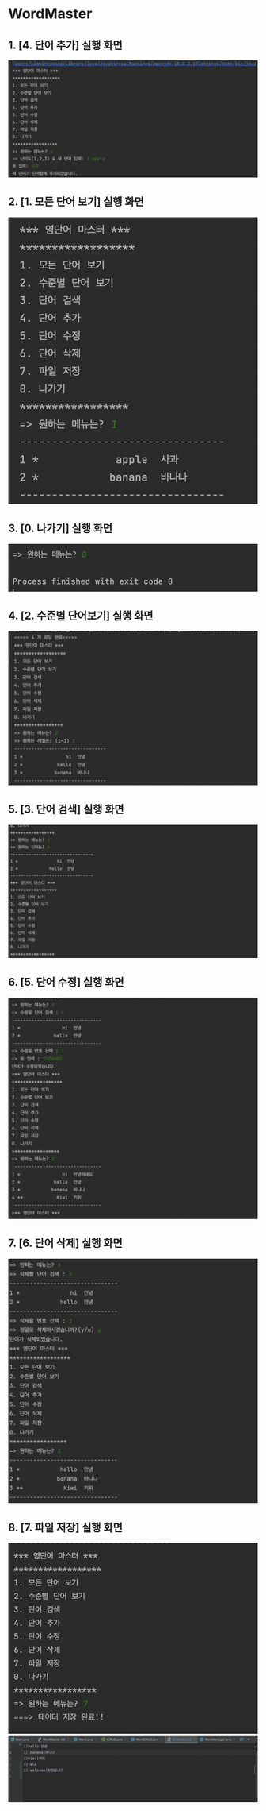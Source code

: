# WordMaster

## 1. [4. 단어 추가] 실행 화면

<img src='https://github.com/iamminkyeong/WordMaster/blob/master/screenshots/%E1%84%89%E1%85%B3%E1%84%8F%E1%85%B3%E1%84%85%E1%85%B5%E1%86%AB%E1%84%89%E1%85%A3%E1%86%BA%202022-09-04%20%E1%84%8B%E1%85%A9%E1%84%8C%E1%85%A5%E1%86%AB%203.07.42.png'>

## 2. [1. 모든 단어 보기] 실행 화면

<img src='https://github.com/iamminkyeong/WordMaster/blob/master/screenshots/%E1%84%89%E1%85%B3%E1%84%8F%E1%85%B3%E1%84%85%E1%85%B5%E1%86%AB%E1%84%89%E1%85%A3%E1%86%BA%202022-09-04%20%E1%84%8B%E1%85%A9%E1%84%8C%E1%85%A5%E1%86%AB%203.08.37.png'>

## 3. [0. 나가기] 실행 화면


<img src='https://github.com/iamminkyeong/WordMaster/blob/master/screenshots/%E1%84%89%E1%85%B3%E1%84%8F%E1%85%B3%E1%84%85%E1%85%B5%E1%86%AB%E1%84%89%E1%85%A3%E1%86%BA%202022-09-04%20%E1%84%8B%E1%85%A9%E1%84%8C%E1%85%A5%E1%86%AB%203.08.57.png'>

## 4. [2. 수준별 단어보기] 실행 화면

<img src='https://github.com/iamminkyeong/WordMaster/blob/master/screenshots/%E1%84%89%E1%85%B3%E1%84%8F%E1%85%B3%E1%84%85%E1%85%B5%E1%86%AB%E1%84%89%E1%85%A3%E1%86%BA%202022-09-17%20%E1%84%8B%E1%85%A9%E1%84%92%E1%85%AE%203.05.49.png'>

## 5. [3. 단어 검색] 실행 화면

<img src='https://github.com/iamminkyeong/WordMaster/blob/master/screenshots/%E1%84%89%E1%85%B3%E1%84%8F%E1%85%B3%E1%84%85%E1%85%B5%E1%86%AB%E1%84%89%E1%85%A3%E1%86%BA%202022-09-17%20%E1%84%8B%E1%85%A9%E1%84%92%E1%85%AE%203.06.20.png'>

## 6. [5. 단어 수정] 실행 화면

<img src='https://github.com/iamminkyeong/WordMaster/blob/master/screenshots/%E1%84%89%E1%85%B3%E1%84%8F%E1%85%B3%E1%84%85%E1%85%B5%E1%86%AB%E1%84%89%E1%85%A3%E1%86%BA%202022-09-17%20%E1%84%8B%E1%85%A9%E1%84%92%E1%85%AE%203.07.30.png'>

## 7. [6. 단어 삭제] 실행 화면

<img src='https://github.com/iamminkyeong/WordMaster/blob/master/screenshots/%E1%84%89%E1%85%B3%E1%84%8F%E1%85%B3%E1%84%85%E1%85%B5%E1%86%AB%E1%84%89%E1%85%A3%E1%86%BA%202022-09-17%20%E1%84%8B%E1%85%A9%E1%84%92%E1%85%AE%203.09.27.png'>

## 8. [7. 파일 저장] 실행 화면

<img src='https://github.com/iamminkyeong/WordMaster/blob/master/screenshots/%E1%84%89%E1%85%B3%E1%84%8F%E1%85%B3%E1%84%85%E1%85%B5%E1%86%AB%E1%84%89%E1%85%A3%E1%86%BA%202022-09-17%20%E1%84%8B%E1%85%A9%E1%84%92%E1%85%AE%203.11.18.png'>
<img src='https://github.com/iamminkyeong/WordMaster/blob/master/screenshots/%E1%84%89%E1%85%B3%E1%84%8F%E1%85%B3%E1%84%85%E1%85%B5%E1%86%AB%E1%84%89%E1%85%A3%E1%86%BA%202022-09-17%20%E1%84%8B%E1%85%A9%E1%84%92%E1%85%AE%203.18.41.png'>
